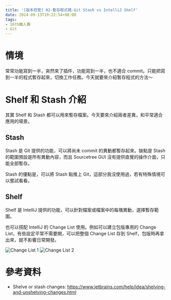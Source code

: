 ```yaml
---
title: '[版本控管] 02-暫存程式碼-Git Stash vs IntelliJ Shelf'
date: 2024-09-13T19:22:54+08:00
tags:
- 16th鐵人賽
- Git
---
```


# 情境
常常功能寫到一半，突然來了插件，功能寫到一半，也不適合 commit。只能把寫到一半的程式暫存起來，切換工作任務。今天就要來介紹暫存程式的方法～
<!-- more -->

# Shelf 和 Stash 介紹
其實 Shelf 和 Stash 都可以用來暫存檔案。今天要來介紹兩者差異，和平常適合應用的場景。

## Stash
Stash 是 Git 提供的功能，可以將尚未 commit 的異動都暫存起來。缺點是 Stash 的範圍預設是所有異動內容，而且 Sourcetree GUI 沒有提供直覺的操作介面，只能全部暫存。

Stash 的優點是，可以將 Stash 點推上 Git，這部分我沒使用過，若有特殊情境可以嘗試看看。

## Shelf
Shelf 是 IntelliJ 提供的功能，可以針對檔案或檔案中的每塊異動，選擇暫存範圍。

也可以搭配 IntelliJ 的 Change List 使用。例如可以建立包版專用的 Change List，有些設定平常不需要開，可以把整個 Change List 存到 Shelf，包版時再拿出來，就不影響日常開發。

![Change List 1](ChangeList1.png)
![Change List 2](ChangeList2.png)

# 參考資料
- Shelve or stash changes: https://www.jetbrains.com/help/idea/shelving-and-unshelving-changes.html